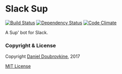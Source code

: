 Slack Sup
=========

[![Build Status](https://travis-ci.org/dblock/slack-sup.svg?branch=master)](https://travis-ci.org/dblock/slack-sup)
[![Dependency Status](https://gemnasium.com/dblock/slack-sup.svg)](https://gemnasium.com/dblock/slack-sup)
[![Code Climate](https://codeclimate.com/github/dblock/slack-sup.svg)](https://codeclimate.com/github/dblock/slack-sup)

A Sup' bot for Slack.

### Copyright & License

Copyright [Daniel Doubrovkine](http://code.dblock.org), 2017

[MIT License](LICENSE)
